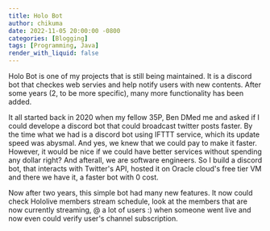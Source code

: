```yaml
---
title: Holo Bot
author: chikuma
date: 2022-11-05 20:00:00 -0800
categories: [Blogging]
tags: [Programming, Java]
render_with_liquid: false
---
```


Holo Bot is one of my projects that is still being maintained. It is a discord
bot that checkes web servies and help notify users with new contents. After
some years (2, to be more specific), many more functionality has been added.

It all started back in 2020 when my fellow 35P, Ben DMed me and asked if I
could develope a discord bot that could broadcast twitter posts faster. By the
time what we had is a discord bot using IFTTT service, which its update speed
was abysmal. And yes, we knew that we could pay to make it faster. However, it
would be nice if we could have better services without spending any dollar
right? And afterall, we are software engineers. So I build a discord bot, that
interacts with Twitter's API, hosted it on Oracle cloud's free tier VM and there
we have it, a faster bot with 0 cost. 

Now after two years, this simple bot had many new features. It now could check
Hololive members stream schedule, look at the members that are now currently
streaming, @ a lot of users :) when someone went live and now even could verify
user's channel subscription.